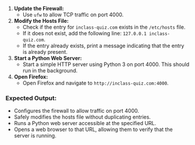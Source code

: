 1. **Update the Firewall:**
    - Use `ufw` to allow TCP traffic on port 4000.
2. **Modify the Hosts File:**
    - Check if the entry for `inclass-quiz.com` exists in the `/etc/hosts` file.
    - If it does not exist, add the following line: `127.0.0.1 inclass-quiz.com`.
    - If the entry already exists, print a message indicating that the entry is already present.
3. **Start a Python Web Server:**
    - Start a simple HTTP server using Python 3 on port 4000. This should run in the background.
4. **Open Firefox:**
    - Open Firefox and navigate to `http://inclass-quiz.com:4000`.

### Expected Output:

- Configures the firewall to allow traffic on port 4000.
- Safely modifies the hosts file without duplicating entries.
- Runs a Python web server accessible at the specified URL.
- Opens a web browser to that URL, allowing them to verify that the server is running.
